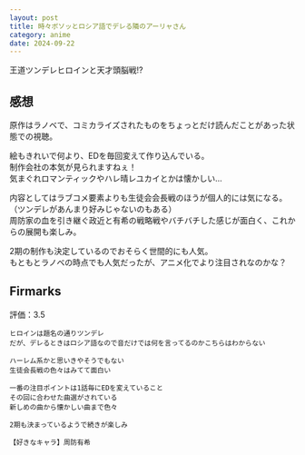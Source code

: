 ```yaml
---
layout: post
title: 時々ボソッとロシア語でデレる隣のアーリャさん
category: anime
date: 2024-09-22
---
```


王道ツンデレヒロインと天才頭脳戦!?

## 感想

原作はラノベで、コミカライズされたものをちょっとだけ読んだことがあった状態での視聴。  

絵もきれいで何より、EDを毎回変えて作り込んでいる。  
制作会社の本気が見られますねぇ！  
気まぐれロマンティックやハレ晴レユカイとかは懐かしい…

内容としてはラブコメ要素よりも生徒会会長戦のほうが個人的には気になる。 （ツンデレがあんまり好みじゃないのもある）  
周防家の血を引き継ぐ政近と有希の戦略戦やバチバチした感じが面白く、これからの展開も楽しみ。  

2期の制作も決定しているのでおそらく世間的にも人気。  
もともとラノベの時点でも人気だったが、アニメ化でより注目されなのかな？  

## Firmarks

評価：3.5

```text
ヒロインは題名の通りツンデレ
だが、デレるときはロシア語なので音だけでは何を言ってるのかこちらはわからない

ハーレム系かと思いきやそうでもない
生徒会長戦の色々はみてて面白い

一番の注目ポイントは1話毎にEDを変えていること
その回に合わせた曲選がされている
新しめの曲から懐かしい曲まで色々

2期も決まっているようで続きが楽しみ

【好きなキャラ】周防有希
```
